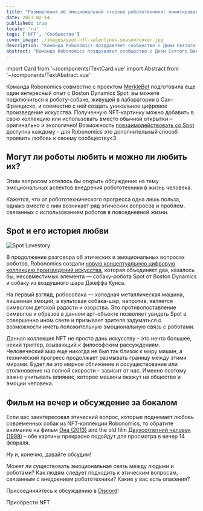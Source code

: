 ```yaml
---
title: "Размышления об эмоциональной стороне робототехники: лимитированная NFT-коллекция ко Дню Святого Валентина"
date: 2023-02-14
published: true
locale: 'ru'
tags: ['NFT', 'Сообщество']
cover_image: ./images/spot-nft-valentines-season/cover.jpg
description: "Команда Robonomics поздравляет сообщество с Днем Святого Валентина! Сегодня у всех нас есть еще один повод рассказать о своих чувствах, выразить любовь и признательность, подарить что-то милое и приятное своей второй половинке, другу – тому, кому душа пожелает."
abstract: "Команда Robonomics поздравляет сообщество с Днем Святого Валентина! Сегодня у всех нас есть еще один повод рассказать о своих чувствах, выразить любовь и признательность, подарить что-то милое и приятное своей второй половинке, другу – тому, кому душа пожелает."
---
```

import Card from '~/components/TextCard.vue'
import Abstract from '~/components/TextAbstract.vue'

Команда Robonomics совместно с проектом [MerkleBot](https://merklebot.com/) подготовила еще один интересный опыт с Boston Dynamics Spot: вы можете подключиться к роботу-собаке, живущей в лаборатории в Сан-Франциско, и совместно с ней создать уникальное цифровое произведение искусства. Полученную NFT-картинку можно добавить в свою коллекцию или использовать вместо обычной открытки – оригинально и экологично! Возможность [повзаимодействовать со Spot](https://spot.merklebot.com/) доступна каждому – для Robonomics это дополнительный способ проявить любовь к своему сообществу<3

## Могут ли роботы любить и можно ли любить их?

Этим вопросом хотелось бы открыть обсуждение на тему эмоциональных аспектов внедрения робототехники в жизнь человека.

<Abstract :style="{marginBottom: '2rem'}" class="post_abstract" :text="`<b>Робототехника</b> — быстро развивающаяся область науки, позволяющая людям создавать машины, которые могут безопасно существовать в сложном человеческом мире, взаимодействовать с его обитателями (людьми и другими машинами), выполнять какие-то полезные действия, обычно направленные на улучшение качества жизни людей и в некотором плане на ее упрощение.`" />


Кажется, что от робототехнического прогресса одна лишь польза, однако вместе с ним возникает ряд этических вопросов и проблем, связанных с использованием роботов в повседневной жизни.

## Spot и его история любви

![Spot Lovestory](./images/spot-nft-valentines-season/spot_lovestory.png)

В продолжение разговора об этических и эмоциональных вопросах роботов, Robonomics создали [новую концептуальную цифровую коллекцию произведений искусства](https://singular.app/collectibles/kusama/b437f70371c8622e02-MBVD-2023/16627505-b437f70371c8622e02-MBVD-2023-MBVD-2023-00000006), которая объединяет два, казалось бы, несовместимых элемента — собаку-робота Spot от Boston Dynamics и собаку из воздушного шара Джеффа Кунса.

На первый взгляд, робособака — холодная металлическая машина, лишенная эмоций, а культовая собака-шар, напротив, является символом детской радости и озорства. Это противопоставление символов и образов в данном арт-объекте позволяет увидеть Spot в совершенно ином свете и призывает зрителя задуматься о возможности иметь положительную эмоциональную связь с роботами.

Данная коллекция NFT не просто дань искусству – это нечто большее, некий триггер, взывающий к философским рассуждениям. Человеческий мир еще никогда не был так близок к миру машин, а технический прогресс продолжает размывать границу между этими мирами. Будет ли это мирное сближение и сосуществование или столкновение на полной скорости – зависит от нас. Именно поэтому важно учитывать влияние, которое машины окажут на общество и эмоции человека.

## Фильм на вечер и обсуждение за бокалом

Если вас заинтересовал этический вопрос, которые поднимает любовь современных собак из NFT-коллекции Robonomics, то обратите внимание на фильм [Она (2013)](https://www.kinopoisk.ru/film/577488/) and the old film [Двухсотлетний человек (1999)](https://www.kinopoisk.ru/film/7640/) – обе картины прекрасно подойдут для просмотра в вечер 14 февраля.

Ну и, конечно, давайте обсудим!

Может ли существовать эмоциональная связь между людьми и роботами? Как людям следует подходить к этическим вопросам, связанным с внедрением робототехники? Какие у вас есть опасения?

Присоединяйтесь к обсуждению в [Discord](https://discord.gg/dyFgwHfCN7)!

<g-link :style="{textAlign: 'center', display: 'block' }" to="https://singular.app/collectibles/kusama/b437f70371c8622e02-MBVD-2023/16627505-b437f70371c8622e02-MBVD-2023-MBVD-2023-00000006">Приобрести NFT</g-link>